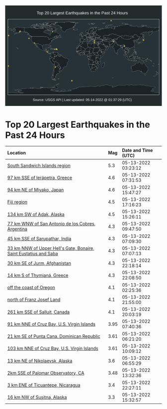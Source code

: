 ![Map](./map.png)

# Top 20 Largest Earthquakes in the Past 24 Hours

| Location | Mag | Date and Time (UTC) |
|:---|:---|:---|
| [South Sandwich Islands region](https://earthquake.usgs.gov/earthquakes/eventpage/us6000hkrd) | 5.3 | 05-13-2022 03:23:12 |
| [97 km SSE of Ierápetra, Greece](https://earthquake.usgs.gov/earthquakes/eventpage/us6000hksp) | 4.6 | 05-13-2022 07:31:53 |
| [94 km NE of Miyako, Japan](https://earthquake.usgs.gov/earthquakes/eventpage/us6000hkxr) | 4.6 | 05-13-2022 15:47:27 |
| [Fiji region](https://earthquake.usgs.gov/earthquakes/eventpage/us6000hky8) | 4.5 | 05-13-2022 17:16:23 |
| [134 km SW of Adak, Alaska](https://earthquake.usgs.gov/earthquakes/eventpage/us6000hkxm) | 4.5 | 05-13-2022 15:26:11 |
| [77 km WNW of San Antonio de los Cobres, Argentina](https://earthquake.usgs.gov/earthquakes/eventpage/us6000hkte) | 4.3 | 05-13-2022 09:47:50 |
| [45 km SSE of Sarupathar, India](https://earthquake.usgs.gov/earthquakes/eventpage/us6000hksn) | 4.3 | 05-13-2022 07:09:30 |
| [33 km NNW of Upper Hell's Gate, Bonaire, Saint Eustatius and Saba ](https://earthquake.usgs.gov/earthquakes/eventpage/us6000hksk) | 4.3 | 05-13-2022 07:07:13 |
| [30 km SE of Jurm, Afghanistan](https://earthquake.usgs.gov/earthquakes/eventpage/us6000hl0e) | 4.3 | 05-13-2022 22:18:14 |
| [14 km S of Thymianá, Greece](https://earthquake.usgs.gov/earthquakes/eventpage/us6000hl0b) | 4.3 | 05-13-2022 22:08:50 |
| [off the coast of Oregon](https://earthquake.usgs.gov/earthquakes/eventpage/us6000hkr4) | 4.1 | 05-13-2022 02:25:36 |
| [north of Franz Josef Land](https://earthquake.usgs.gov/earthquakes/eventpage/us6000hl09) | 4.1 | 05-13-2022 21:55:00 |
| [261 km SSE of Salluit, Canada](https://earthquake.usgs.gov/earthquakes/eventpage/us6000hkze) | 4.1 | 05-13-2022 20:03:19 |
| [91 km NNE of Cruz Bay, U.S. Virgin Islands](https://earthquake.usgs.gov/earthquakes/eventpage/pr2022133004) | 3.95 | 05-13-2022 07:40:36 |
| [21 km SE of Punta Cana, Dominican Republic](https://earthquake.usgs.gov/earthquakes/eventpage/pr2022133002) | 3.61 | 05-13-2022 06:21:20 |
| [103 km NNE of Cruz Bay, U.S. Virgin Islands](https://earthquake.usgs.gov/earthquakes/eventpage/pr2022133003) | 3.61 | 05-13-2022 10:09:12 |
| [13 km NE of Nikolaevsk, Alaska](https://earthquake.usgs.gov/earthquakes/eventpage/ak022642dlvq) | 3.6 | 05-13-2022 06:55:29 |
| [2km SSE of Palomar Observatory, CA](https://earthquake.usgs.gov/earthquakes/eventpage/ci40017591) | 3.48 | 05-13-2022 13:32:36 |
| [3 km ENE of Ticuantepe, Nicaragua](https://earthquake.usgs.gov/earthquakes/eventpage/us6000hl0g) | 3.4 | 05-13-2022 22:27:11 |
| [16 km NW of Susitna, Alaska](https://earthquake.usgs.gov/earthquakes/eventpage/ak022647ln39) | 3.3 | 05-13-2022 15:32:57 |
